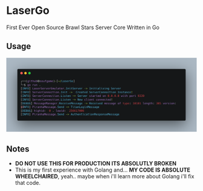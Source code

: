 # LaserGo
First Ever Open Source Brawl Stars Server Core Written in Go

## Usage
![Usage](usage.png)

## Notes
- **DO NOT USE THIS FOR PRODUCTION ITS ABSOLUTLY BROKEN**
- This is my first experience with Golang and... **MY CODE IS ABSOLUTE WHEELCHAIRED**, yeah.. maybe when i'll learn more about Golang i'll fix that code.